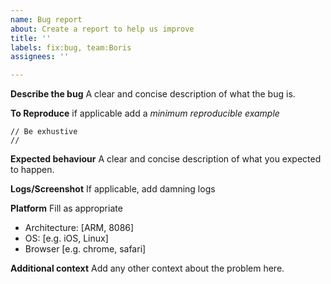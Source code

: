 ```yaml
---
name: Bug report
about: Create a report to help us improve
title: ''
labels: fix:bug, team:Boris
assignees: ''

---
```


**Describe the bug**
A clear and concise description of what the bug is.

**To Reproduce**
if applicable add a *minimum reproducible example*

```
// Be exhustive
// 
```

**Expected behaviour**
A clear and concise description of what you expected to happen.

**Logs/Screenshot**
If applicable, add damning logs

**Platform**
Fill as appropriate
 - Architecture: [ARM, 8086]
 - OS: [e.g. iOS, Linux]
 - Browser [e.g. chrome, safari]

**Additional context**
Add any other context about the problem here.
